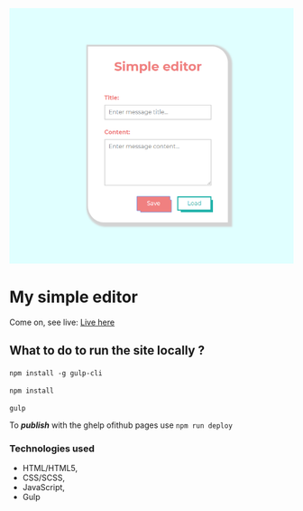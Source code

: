![Simple-Editor screenshot](github/simpleEditor.png)

# My simple editor

Come on, see live: [Live here](https://sasinskil.github.io/simple-editor)

## What to do to run the site locally ?

`npm install -g gulp-cli`

`npm install`

`gulp`

To ***publish*** with the ghelp ofithub pages use `npm run deploy`

### Technologies used

- HTML/HTML5,
- CSS/SCSS,
- JavaScript,
- Gulp
